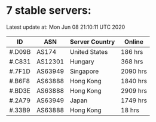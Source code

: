 # 7 stable servers:

Latest update at: Mon Jun 08 21:10:11 UTC 2020

| ID | ASN | Server Country | Online |
| -- | --- | -------------- | ------ |
| #.D09B | AS174 | United States | 186 hrs |
| #.C831 | AS12301 | Hungary | 368 hrs |
| #.7F1D | AS63949 | Singapore | 2090 hrs |
| #.B6F8 | AS63888 | Hong Kong | 1840 hrs |
| #.BD3E | AS63888 | Hong Kong | 2909 hrs |
| #.2A79 | AS63949 | Japan | 1749 hrs |
| #.33B9 | AS63888 | Hong Kong | 18 hrs |

